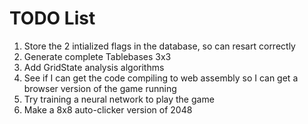 # TODO List

1. Store the 2 intialized flags in the database, so can resart correctly 
1. Generate complete Tablebases 3x3
1. Add GridState analysis algorithms
1. See if I can get the code compiling to web assembly so I can get a browser version of the game running
1. Try training a neural network to play the game
1. Make a 8x8 auto-clicker version of 2048
